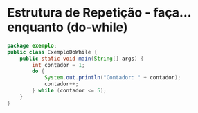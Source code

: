 # Estrutura de Repetição - faça... enquanto (do-while)

```java
package exemplo;
public class ExemploDoWhile {
    public static void main(String[] args) {
        int contador = 1;
        do {
            System.out.println("Contador: " + contador);
            contador++;
        } while (contador <= 5);
    }
}
```
